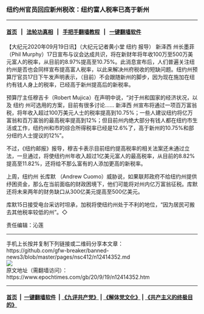 ### 纽约州官员回应新州税改：纽约富人税率已高于新州
------------------------

#### [首页](https://github.com/gfw-breaker/banned-news3/blob/master/README.md) &nbsp;&nbsp;|&nbsp;&nbsp; [法轮功真相](https://github.com/begood0513/basic/blob/master/README.md)  &nbsp;&nbsp;|&nbsp;&nbsp; [手把手翻墙教程](https://github.com/gfw-breaker/guides/wiki)  &nbsp;&nbsp;|&nbsp;&nbsp; [一键翻墙软件](https://github.com/gfw-breaker/nogfw/blob/master/README.md)  



<div><p>
 【大纪元2020年09月19日讯】（大纪元记者黄小堂
 <ok href="https://www.epochtimes.com/gb/tag/%E7%BA%BD%E7%BA%A6.html">
  纽约
 </ok>
 报导）
 <ok href="https://www.epochtimes.com/gb/tag/%E6%96%B0%E6%B3%BD%E8%A5%BF.html">
  新泽西
 </ok>
 州长墨菲（Phil Murphy）17日宣布与议会达成共识，将在新财年将年收100万至500万美元富人的税率，从目前的8.97%提高至10.75%。此消息宣布后，人们普遍关注纽约州是否也会同样宣布提高富人税率，以此来解决州府税收的短缺问题。纽约州预算厅官员17日下午发声明表示，（目前）不会跟随新州的脚步，因为现在施加在纽约有钱人身上的税率，已经高于新州提高后的新税率。
</p>
<p>
 预算厅主任穆吉卡（Robert Mujica）在声明中说，“对于州和国家的经济状况，以及
 <ok href="https://www.epochtimes.com/gb/tag/%E7%BA%BD%E7%BA%A6.html">
  纽约
 </ok>
 州可选用的方案，目前有很多讨论……
 <ok href="https://www.epochtimes.com/gb/tag/%E6%96%B0%E6%B3%BD%E8%A5%BF.html">
  新泽西
 </ok>
 州宣布将通过一项百万富翁税，将年收入超过100万美元人士的税率提高到10.75%；一些人建议纽约将亿万富翁和百万富翁的最高税率提高到12%；但目前州内绝大部分有钱人都在纽约市生活或工作，纽约州和市的综合所得税率已经是12.6%了，高于新州的10.75%和部分纽约人士提议的12%”。
</p>
<p>
 不过，《纽约邮报》报导，穆吉卡表示目前纽约提高税率的相关法案还未通过立法，一旦通过，将使纽约州年收入超过1亿美元富人的最高税率，从目前的8.82%提高至11.82%，还将给不那么富有的人添加更高的新税率。
</p>
<p>
 上周，纽约州
 <ok href="https://www.epochtimes.com/gb/tag/%E9%95%BF%E5%BA%93%E9%BB%98.html">
  长库默
 </ok>
 （Andrew Cuomo）威胁说，如果联邦政府不给纽约州提供纾困资金，那么在当前面临的财政困境下，他们可能将对州内亿万富翁征税。库默还将未来两年的财务缺口从300亿美元提高至500亿美元。
</p>
<p>
 库默15日接受电台采访时坦承，加税将使纽约州处于不利的地位，“因为居民可搬去其他税率较低的州”。◇
</p>
<p>
 责任编辑：沁莲
</p>
</div>
<hr/>
手机上长按并复制下列链接或二维码分享本文章：<br/>
https://github.com/gfw-breaker/banned-news3/blob/master/pages/nsc412/n12414352.md <br/>
<a href='https://github.com/gfw-breaker/banned-news3/blob/master/pages/nsc412/n12414352.md'><img src='https://github.com/gfw-breaker/banned-news3/blob/master/pages/nsc412/n12414352.md.png'/></a> <br/>
原文地址（需翻墙访问）：https://www.epochtimes.com/gb/20/9/19/n12414352.htm


------------------------
#### [首页](https://github.com/gfw-breaker/banned-news3/blob/master/README.md) &nbsp;|&nbsp; [一键翻墙软件](https://github.com/gfw-breaker/nogfw/blob/master/README.md) &nbsp;| [《九评共产党》](https://github.com/gfw-breaker/9ping.md/blob/master/README.md#九评之一评共产党是什么) | [《解体党文化》](https://github.com/gfw-breaker/jtdwh.md/blob/master/README.md) | [《共产主义的终极目的》](https://github.com/gfw-breaker/gczydzjmd.md/blob/master/README.md)


<img src='http://gfw-breaker.win/banned-news3/pages/nsc412/n12414352.md' width='0px' height='0px'/>
